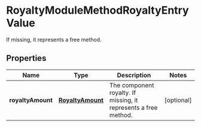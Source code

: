 

# RoyaltyModuleMethodRoyaltyEntryValue

If missing, it represents a free method.

## Properties

| Name | Type | Description | Notes |
|------------ | ------------- | ------------- | -------------|
|**royaltyAmount** | [**RoyaltyAmount**](RoyaltyAmount.md) | The component royalty. If missing, it represents a free method. |  [optional] |



